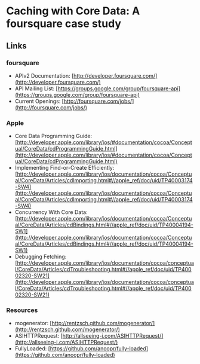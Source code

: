 Caching with Core Data: A foursquare case study
===============================================

Links
-----

### foursquare

* APIv2 Documentation: [http://developer.foursquare.com/](http://developer.foursquare.com/)
* API Mailing List: [https://groups.google.com/group/foursquare-api](https://groups.google.com/group/foursquare-api)
* Current Openings: [http://foursquare.com/jobs/](http://foursquare.com/jobs/)

### Apple

* Core Data Programming Guide: [http://developer.apple.com/library/ios/#documentation/cocoa/Conceptual/CoreData/cdProgrammingGuide.html](http://developer.apple.com/library/ios/#documentation/cocoa/Conceptual/CoreData/cdProgrammingGuide.html)
* Implementing Find-or-Create Efficiently: [http://developer.apple.com/library/ios/documentation/cocoa/Conceptual/CoreData/Articles/cdImporting.html#//apple_ref/doc/uid/TP40003174-SW4](http://developer.apple.com/library/ios/documentation/cocoa/Conceptual/CoreData/Articles/cdImporting.html#//apple_ref/doc/uid/TP40003174-SW4)
* Concurrency With Core Data: [http://developer.apple.com/library/ios/documentation/cocoa/Conceptual/CoreData/Articles/cdBindings.html#//apple_ref/doc/uid/TP40004194-SW1](http://developer.apple.com/library/ios/documentation/cocoa/Conceptual/CoreData/Articles/cdBindings.html#//apple_ref/doc/uid/TP40004194-SW1)
* Debugging Fetching: [http://developer.apple.com/library/ios/documentation/cocoa/conceptual/CoreData/Articles/cdTroubleshooting.html#//apple_ref/doc/uid/TP40002320-SW21](http://developer.apple.com/library/ios/documentation/cocoa/conceptual/CoreData/Articles/cdTroubleshooting.html#//apple_ref/doc/uid/TP40002320-SW21)

### Resources

* mogenerator: [http://rentzsch.github.com/mogenerator/](http://rentzsch.github.com/mogenerator/)
* ASIHTTPRequest: [http://allseeing-i.com/ASIHTTPRequest/](http://allseeing-i.com/ASIHTTPRequest/)
* FullyLoaded: [https://github.com/anoopr/fully-loaded](https://github.com/anoopr/fully-loaded)
